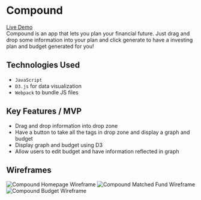 # Compound
[Live Demo](#)  
Compound is an app that lets you plan your financial future. Just drag and drop some information into your plan and click generate to have a investing plan and budget generated for you!

## Technologies Used
* `JavaScript` 
* `D3.js` for data visualization
* `Webpack` to bundle JS files

## Key Features / MVP
* Drag and drop information into drop zone
* Have a button to take all the tags in drop zone and display a graph and budget
* Display graph and budget using D3
* Allow users to edit budget and have information reflected in graph

## Wireframes
![Compound Homepage Wireframe](https://i.imgur.com/aZ5No1Z.png)
![Compound Matched Fund Wireframe](https://i.imgur.com/Y9KjQtj.png)
![Compound Budget Wireframe](https://i.imgur.com/z5yqy1M.png)
